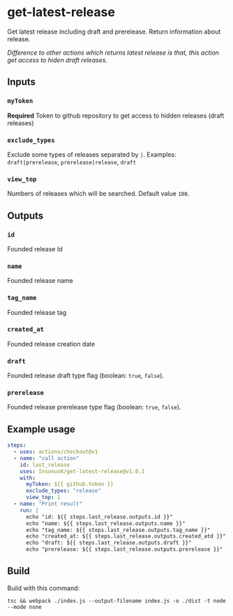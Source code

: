 # get-latest-release
Get latest release including draft and prerelease. Return information about release.

<em>Difference to other actions which returns latest release is that, this action get access to hiden draft releases.</em>

## Inputs

### `myToken`

**Required** Token to github repository to get access to hidden releases (draft releases)

### `exclude_types`

Exclude some types of releases separated by `|`. Examples: `draft|prerelease`, `prerelease|release`, `draft`

### `view_top`

Numbers of releases which will be searched. Default value `100`.

## Outputs

### `id`

Founded release Id

### `name`

Founded release name

### `tag_name`

Founded release tag

### `created_at`

Founded release creation date

### `draft`

Founded release draft type flag (boolean: `true`, `false`).

### `prerelease`

Founded release prerelease type flag (boolean: `true`, `false`).

## Example usage
```yaml
steps:
  - uses: actions/checkout@v1
  - name: "call action"
    id: last_release
    uses: InsonusK/get-latest-release@v1.0.1
    with:
      myToken: ${{ github.token }}
      exclude_types: "release"
      view_top: 1
  - name: "Print result"
    run: |
      echo "id: ${{ steps.last_release.outputs.id }}"
      echo "name: ${{ steps.last_release.outputs.name }}"
      echo "tag_name: ${{ steps.last_release.outputs.tag_name }}"
      echo "created_at: ${{ steps.last_release.outputs.created_atd }}"
      echo "draft: ${{ steps.last_release.outputs.draft }}"
      echo "prerelease: ${{ steps.last_release.outputs.prerelease }}"
```

## Build

Build with this command:

```
tsc && webpack ./index.js --output-filename index.js -o ./dist -t node --mode none
```
